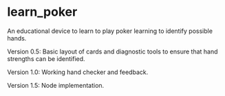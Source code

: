 # learn_poker
An educational device to learn to play poker learning to identify possible hands.

Version 0.5:
Basic layout of cards and diagnostic tools to ensure that hand strengths can be identified.

Version 1.0:
Working hand checker and feedback.

Version 1.5:
Node implementation.